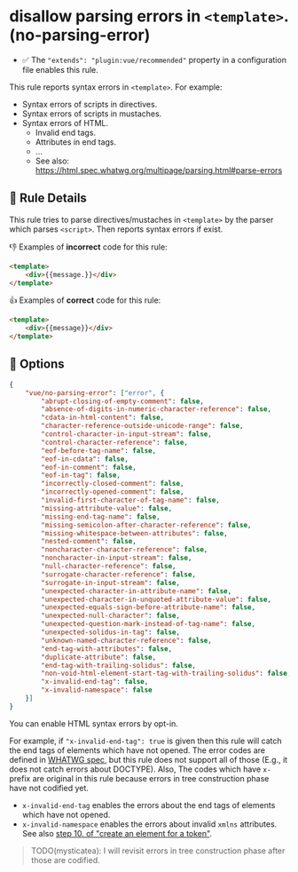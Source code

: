# disallow parsing errors in `<template>`. (no-parsing-error)

- :white_check_mark: The `"extends": "plugin:vue/recommended"` property in a configuration file enables this rule.

This rule reports syntax errors in `<template>`. For example:

- Syntax errors of scripts in directives.
- Syntax errors of scripts in mustaches.
- Syntax errors of HTML.
    - Invalid end tags.
    - Attributes in end tags.
    - ...
    - See also: https://html.spec.whatwg.org/multipage/parsing.html#parse-errors

## :book: Rule Details

This rule tries to parse directives/mustaches in `<template>` by the parser which parses `<script>`.
Then reports syntax errors if exist.

:-1: Examples of **incorrect** code for this rule:

```html
<template>
    <div>{{message.}}</div>
</template>
```

:+1: Examples of **correct** code for this rule:

```html
<template>
    <div>{{message}}</div>
</template>
```

## :wrench: Options

```json
{
    "vue/no-parsing-error": ["error", {
        "abrupt-closing-of-empty-comment": false,
        "absence-of-digits-in-numeric-character-reference": false,
        "cdata-in-html-content": false,
        "character-reference-outside-unicode-range": false,
        "control-character-in-input-stream": false,
        "control-character-reference": false,
        "eof-before-tag-name": false,
        "eof-in-cdata": false,
        "eof-in-comment": false,
        "eof-in-tag": false,
        "incorrectly-closed-comment": false,
        "incorrectly-opened-comment": false,
        "invalid-first-character-of-tag-name": false,
        "missing-attribute-value": false,
        "missing-end-tag-name": false,
        "missing-semicolon-after-character-reference": false,
        "missing-whitespace-between-attributes": false,
        "nested-comment": false,
        "noncharacter-character-reference": false,
        "noncharacter-in-input-stream": false,
        "null-character-reference": false,
        "surrogate-character-reference": false,
        "surrogate-in-input-stream": false,
        "unexpected-character-in-attribute-name": false,
        "unexpected-character-in-unquoted-attribute-value": false,
        "unexpected-equals-sign-before-attribute-name": false,
        "unexpected-null-character": false,
        "unexpected-question-mark-instead-of-tag-name": false,
        "unexpected-solidus-in-tag": false,
        "unknown-named-character-reference": false,
        "end-tag-with-attributes": false,
        "duplicate-attribute": false,
        "end-tag-with-trailing-solidus": false,
        "non-void-html-element-start-tag-with-trailing-solidus": false,
        "x-invalid-end-tag": false,
        "x-invalid-namespace": false
    }]
}
```

You can enable HTML syntax errors by opt-in.

For example, if `"x-invalid-end-tag": true` is given then this rule will catch the end tags of elements which have not opened.
The error codes are defined in [WHATWG spec](https://html.spec.whatwg.org/multipage/parsing.html#parse-errors), but this rule does not support all of those (E.g., it does not catch errors about DOCTYPE).
Also, The codes which have `x-` prefix are original in this rule because errors in tree construction phase have not codified yet.

- `x-invalid-end-tag` enables the errors about the end tags of elements which have not opened.
- `x-invalid-namespace` enables the errors about invalid `xmlns` attributes. See also [step 10. of "create an element for a token"](https://html.spec.whatwg.org/multipage/parsing.html#create-an-element-for-the-token).

> TODO(mysticatea): I will revisit errors in tree construction phase after those are codified.
